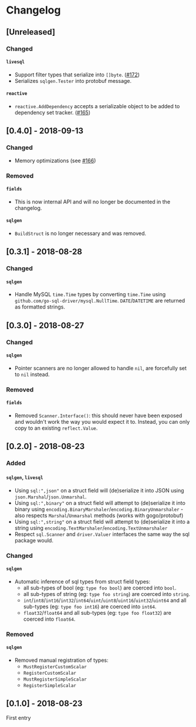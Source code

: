 # Changelog

## [Unreleased]

### Changed

#### `livesql`

- Support filter types that serialize into `[]byte`. ([#172](https://github.com/samsarahq/thunder/pull/172))
- Serializes `sqlgen.Tester` into protobuf message.

#### `reactive`

- `reactive.AddDependency` accepts a serializable object to be added to dependency set tracker. ([#165](https://github.com/samsarahq/thunder/pull/165))

## [0.4.0] - 2018-09-13

### Changed

- Memory optimizations (see [#166](https://github.com/samsarahq/thunder/pull/166))

### Removed

#### `fields`

- This is now internal API and will no longer be documented in the changelog.

#### `sqlgen`

- `BuildStruct` is no longer necessary and was removed.

## [0.3.1] - 2018-08-28

### Changed

#### `sqlgen`

- Handle MySQL `time.Time` types by converting `time.Time` using
  `github.com/go-sql-driver/mysql.NullTime`. `DATE`/`DATETIME` are returned as
  formatted strings.

## [0.3.0] - 2018-08-27

### Changed

#### `sqlgen`

- Pointer scanners are no longer allowed to handle `nil`, are forcefully set to
  `nil` instead.

### Removed

#### `fields`

- Removed `Scanner.Interface()`: this should never have been exposed and
  wouldn't work the way you would expect it to. Instead, you can only copy to an
  existing `reflect.Value`.


## [0.2.0] - 2018-08-23

### Added

#### `sqlgen`, `livesql`

- Using `sql:",json"` on a struct field will (de)serialize it into JSON
  using `json.Marshal`/`json.Unmarshal`.
- Using `sql:",binary"` on a struct field will attempt to (de)serialize it
  into binary using `encoding.BinaryMarshaler`/`encoding.BinaryUnmarshaler` -
  also respects `Marshal`/`Unmarshal` methods (works with gogo/protobuf)
- Using `sql:",string"` on a struct field will attempt to (de)serialize it
  into a string using `encoding.TextMarshaler`/`encoding.TextUnmarshaler`
- Respect `sql.Scanner` and `driver.Valuer` interfaces the same way the sql
  package would.

### Changed

#### `sqlgen`

- Automatic inference of sql types from struct field types:
  - all sub-types of bool (eg: `type foo bool`) are coerced into `bool`.
  - all sub-types of string (eg: `type foo string`) are coerced into `string`.
  - `int`/`int8`/`int16`/`int32`/`int64`/`uint`/`uint8`/`uint16`/`uint32`/`uint64`
    and all sub-types (eg: `type foo int16`) are coerced into `int64`.
  - `float32`/`float64` and all sub-types (eg: `type foo float32`) are coerced
    into `float64`.

### Removed

#### `sqlgen`

- Removed manual registration of types:
  - `MustRegisterCustomScalar`
  - `RegisterCustomScalar`
  - `MustRegisterSimpleScalar`
  - `RegisterSimpleScalar`

## [0.1.0] - 2018-08-23

First entry
